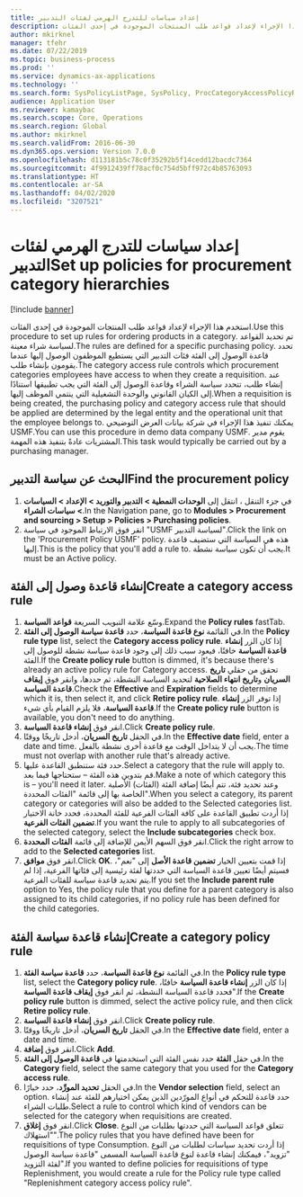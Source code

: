 ```yaml
---
title: إعداد سياسات للتدرج الهرمي لفئات التدبير
description: استخدم هذا الإجراء لإعداد قواعد طلب المنتجات الموجودة في إحدى الفئات.
author: mkirknel
manager: tfehr
ms.date: 07/22/2019
ms.topic: business-process
ms.prod: ''
ms.service: dynamics-ax-applications
ms.technology: ''
ms.search.form: SysPolicyListPage, SysPolicy, ProcCategoryAccessPolicyRule, ProcCategoryPolicyRule, EcoResCategorySingleLookup
audience: Application User
ms.reviewer: kamaybac
ms.search.scope: Core, Operations
ms.search.region: Global
ms.author: mkirknel
ms.search.validFrom: 2016-06-30
ms.dyn365.ops.version: Version 7.0.0
ms.openlocfilehash: d113181b5c78c0f35292b5f14cedd12bacdc7364
ms.sourcegitcommit: 4f9912439ff78acf0c754d5bff972c4b85763093
ms.translationtype: HT
ms.contentlocale: ar-SA
ms.lasthandoff: 04/02/2020
ms.locfileid: "3207521"
---
```

# <a name="set-up-policies-for-procurement-category-hierarchies"></a><span data-ttu-id="093a9-103">إعداد سياسات للتدرج الهرمي لفئات التدبير</span><span class="sxs-lookup"><span data-stu-id="093a9-103">Set up policies for procurement category hierarchies</span></span>

[!include [banner](../../includes/banner.md)]

<span data-ttu-id="093a9-104">استخدم هذا الإجراء لإعداد قواعد طلب المنتجات الموجودة في إحدى الفئات.</span><span class="sxs-lookup"><span data-stu-id="093a9-104">Use this procedure to set up rules for ordering products in a category.</span></span> <span data-ttu-id="093a9-105">تم تحديد القواعد لسياسة شراء معينة.</span><span class="sxs-lookup"><span data-stu-id="093a9-105">The rules are defined for a specific purchasing policy.</span></span> <span data-ttu-id="093a9-106">تحدد قاعدة الوصول إلى الفئة فئات التدبير التي يستطيع الموظفون الوصول إليها عندما يقومون بإنشاء طلب.</span><span class="sxs-lookup"><span data-stu-id="093a9-106">The category access rule controls which procurement categories employees have access to when they create a requisition.</span></span> <span data-ttu-id="093a9-107">عند إنشاء طلب، تتحدد سياسة الشراء وقاعدة الوصول إلى الفئة التي يجب تطبيقها استنادًا إلى الكيان القانوني والوحدة التشغيلية التي ينتمي الموظف إليها.</span><span class="sxs-lookup"><span data-stu-id="093a9-107">When a requisition is being created, the purchasing policy and category access rule that should be applied are determined by the legal entity and the operational unit that the employee belongs to.</span></span> <span data-ttu-id="093a9-108">يمكنك تنفيذ هذا الإجراء في شركة بيانات العرض التوضيحي USMF.</span><span class="sxs-lookup"><span data-stu-id="093a9-108">You can use this procedure in demo data company USMF.</span></span> <span data-ttu-id="093a9-109">يقوم مدير المشتريات عادةً بتنفيذ هذه المهمة.</span><span class="sxs-lookup"><span data-stu-id="093a9-109">This task would typically be carried out by a purchasing manager.</span></span>


## <a name="find-the-procurement-policy"></a><span data-ttu-id="093a9-110">البحث عن سياسة التدبير</span><span class="sxs-lookup"><span data-stu-id="093a9-110">Find the procurement policy</span></span>
1. <span data-ttu-id="093a9-111">في جزء التنقل ، انتقل إلى **الوحدات النمطية > التدبير والتوريد‬ > الإعداد > السياسات > سياسات الشراء**.</span><span class="sxs-lookup"><span data-stu-id="093a9-111">In the Navigation pane, go to **Modules > Procurement and sourcing > Setup > Policies > Purchasing policies**.</span></span>
2. <span data-ttu-id="093a9-112">انقر فوق الارتباط الموجود في سياسة "USMF لسياسة التدبير".</span><span class="sxs-lookup"><span data-stu-id="093a9-112">Click the link on the 'Procurement Policy USMF' policy.</span></span> <span data-ttu-id="093a9-113">هذه هي السياسة التي ستضيف قاعدة إليها.</span><span class="sxs-lookup"><span data-stu-id="093a9-113">This is the policy that you'll add a rule to.</span></span> <span data-ttu-id="093a9-114">يجب أن تكون سياسة نشطة.</span><span class="sxs-lookup"><span data-stu-id="093a9-114">It must be an Active policy.</span></span>  

## <a name="create-a-category-access-rule"></a><span data-ttu-id="093a9-115">إنشاء قاعدة وصول إلى الفئة</span><span class="sxs-lookup"><span data-stu-id="093a9-115">Create a category access rule</span></span>
1. <span data-ttu-id="093a9-116">وسّع علامة التبويب السريعة **قواعد السياسة**.</span><span class="sxs-lookup"><span data-stu-id="093a9-116">Expand the **Policy rules** fastTab.</span></span>
2. <span data-ttu-id="093a9-117">في القائمة **نوع قاعدة السياسة**، حدد **قاعدة سياسة الوصول إلى الفئة‬**.</span><span class="sxs-lookup"><span data-stu-id="093a9-117">In the **Policy rule type** list, select the **Category access policy rule**.</span></span> <span data-ttu-id="093a9-118">إذا كان الزر **إنشاء قاعدة السياسة** خافتًا، فيعود سبب ذلك إلى وجود قاعدة سياسة نشطة للوصول إلى الفئة.</span><span class="sxs-lookup"><span data-stu-id="093a9-118">If the **Create policy rule** button is dimmed, it's because there's already an active policy rule for Category access.</span></span> <span data-ttu-id="093a9-119">تحقق من حقلي **تاريخ السريان** و**تاريخ انتهاء الصلاحية** لتحديد السياسة النشطة، ثم حددها، وانقر فوق **إيقاف قاعدة السياسة‬**.</span><span class="sxs-lookup"><span data-stu-id="093a9-119">Check the **Effective** and **Expiration** fields to determine which it is, then select it, and click **Retire policy rule**.</span></span> <span data-ttu-id="093a9-120">إذا توفر الزر **إنشاء قاعدة السياسة**، فلا يلزم القيام بأي شيء.</span><span class="sxs-lookup"><span data-stu-id="093a9-120">If the **Create policy rule** button is available, you don't need to do anything.</span></span>  
3. <span data-ttu-id="093a9-121">انقر فوق **إنشاء قاعدة السياسة**.</span><span class="sxs-lookup"><span data-stu-id="093a9-121">Click **Create policy rule**.</span></span>
4. <span data-ttu-id="093a9-122">في الحقل **تاريخ السريان**، أدخل تاريخًا ووقتًا.</span><span class="sxs-lookup"><span data-stu-id="093a9-122">In the **Effective date** field, enter a date and time.</span></span> <span data-ttu-id="093a9-123">يجب أن لا يتداخل الوقت مع قاعدة أخرى نشطة بالفعل.</span><span class="sxs-lookup"><span data-stu-id="093a9-123">The time must not overlap with another rule that's already active.</span></span>  
5. <span data-ttu-id="093a9-124">حدد فئة ستنطبق القاعدة عليها.</span><span class="sxs-lookup"><span data-stu-id="093a9-124">Select a category that the rule will apply to.</span></span> <span data-ttu-id="093a9-125">قم بتدوين هذه الفئة – ستحتاجها فيما بعد.</span><span class="sxs-lookup"><span data-stu-id="093a9-125">Make a note of which category this is – you'll need it later.</span></span> <span data-ttu-id="093a9-126">وعند تحديد فئة، تتم أيضًا إضافة الفئة (الفئات) الأصلية الخاصة بها إلى قائمة "الفئات المحددة".</span><span class="sxs-lookup"><span data-stu-id="093a9-126">When you select a category, its parent category or categories will also be added to the Selected categories list.</span></span> <span data-ttu-id="093a9-127">إذا أردت تطبيق القاعدة على كافة الفئات الفرعية للفئة المحددة، فحدد خانة الاختيار **تضمين الفئات الفرعية**.</span><span class="sxs-lookup"><span data-stu-id="093a9-127">If you want the rule to apply to all subcategories of the selected category, select the **Include subcategories** check box.</span></span>
6. <span data-ttu-id="093a9-128">انقر فوق السهم الأيمن للإضافة إلى قائمة **الفئات المحددة**.</span><span class="sxs-lookup"><span data-stu-id="093a9-128">Click the right arrow to add to the **Selected categories** list.</span></span>  
4. <span data-ttu-id="093a9-129">انقر فوق **موافق**.</span><span class="sxs-lookup"><span data-stu-id="093a9-129">Click **OK**.</span></span> <span data-ttu-id="093a9-130">إذا قمت بتعيين الخيار **تضمين قاعدة الأصل** إلى "نعم"، فسيتم أيضًا تعيين قاعدة السياسة التي حددتها لفئة رئيسية إلى فئاتها الفرعية، إذا لم يتم تحديد قاعدة سياسة للفئات الفرعية.</span><span class="sxs-lookup"><span data-stu-id="093a9-130">If you set the **Include parent rule** option to Yes, the policy rule that you define for a parent category is also assigned to its child categories, if no policy rule has been defined for the child categories.</span></span>

## <a name="create-a-category-policy-rule"></a><span data-ttu-id="093a9-131">إنشاء قاعدة سياسة الفئة</span><span class="sxs-lookup"><span data-stu-id="093a9-131">Create a category policy rule</span></span>
1. <span data-ttu-id="093a9-132">في القائمة **نوع قاعدة السياسة**، حدد **قاعدة سياسة الفئة‬**.</span><span class="sxs-lookup"><span data-stu-id="093a9-132">In the **Policy rule type** list, select the **Category policy rule**.</span></span> <span data-ttu-id="093a9-133">إذا كان الزر **إنشاء قاعدة السياسة‬** خافتًا، فحدد قاعدة السياسة النشطة، ثم انقر فوق **إيقاف قاعدة السياسة**".</span><span class="sxs-lookup"><span data-stu-id="093a9-133">If the **Create policy rule** button is dimmed, select the active policy rule, and then click **Retire policy rule**.</span></span>  
2. <span data-ttu-id="093a9-134">انقر فوق **إنشاء قاعدة السياسة**.</span><span class="sxs-lookup"><span data-stu-id="093a9-134">Click **Create policy rule**.</span></span>
3. <span data-ttu-id="093a9-135">في الحقل **تاريخ السريان**، أدخل تاريخًا ووقتًا.</span><span class="sxs-lookup"><span data-stu-id="093a9-135">In the **Effective date** field, enter a date and time.</span></span>
4. <span data-ttu-id="093a9-136">انقر فوق **إضافة**.</span><span class="sxs-lookup"><span data-stu-id="093a9-136">Click **Add**.</span></span>
5. <span data-ttu-id="093a9-137">في حقل **الفئة** حدد نفس الفئة التي استخدمتها في **قاعدة الوصول إلى الفئة**.</span><span class="sxs-lookup"><span data-stu-id="093a9-137">In the **Category** field, select the same category that you used for the **Category access rule**.</span></span>
6. <span data-ttu-id="093a9-138">في الحقل **تحديد المورِّد**، حدد خيارًا.</span><span class="sxs-lookup"><span data-stu-id="093a9-138">In the **Vendor selection** field, select an option.</span></span> <span data-ttu-id="093a9-139">حدد قاعدة للتحكم في أنواع المورّدين الذين يمكن اختيارهم للفئة عند إنشاء طلبات الشراء.</span><span class="sxs-lookup"><span data-stu-id="093a9-139">Select a rule to control which kind of vendors can be selected for the category when requisitions are created.</span></span>  
7. <span data-ttu-id="093a9-140">انقر فوق **إغلاق**.</span><span class="sxs-lookup"><span data-stu-id="093a9-140">Click **Close**.</span></span> <span data-ttu-id="093a9-141">تتعلق قواعد السياسة التي حددتها بطلبات من النوع "استهلاك".</span><span class="sxs-lookup"><span data-stu-id="093a9-141">The policy rules that you have defined have been for requisitions of type Consumption.</span></span> <span data-ttu-id="093a9-142">إذا أردت تحديد سياسات لطلبات من النوع "تزويد"، فيمكنك إنشاء قاعدة لنوع قاعدة السياسة المسمى "قاعدة سياسة الوصول لفئة التزويد‬".</span><span class="sxs-lookup"><span data-stu-id="093a9-142">If you wanted to define policies for requisitions of type Replenishment, you would create a rule for the Policy rule type called "Replenishment category access policy rule".</span></span>  


